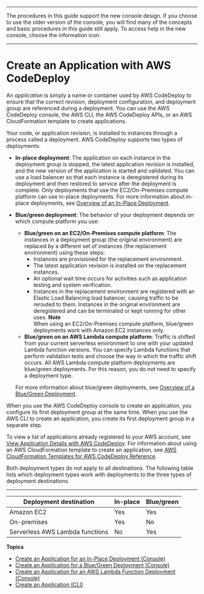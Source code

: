 --------

 The procedures in this guide support the new console design\. If you choose to use the older version of the console, you will find many of the concepts and basic procedures in this guide still apply\. To access help in the new console, choose the information icon\. 

--------

# Create an Application with AWS CodeDeploy<a name="applications-create"></a>

An *application* is simply a name or container used by AWS CodeDeploy to ensure that the correct revision, deployment configuration, and deployment group are referenced during a deployment\. You can use the AWS CodeDeploy console, the AWS CLI, the AWS CodeDeploy APIs, or an AWS CloudFormation template to create applications\.

Your code, or application revision, is installed to instances through a process called a deployment\. AWS CodeDeploy supports two types of deployments: 
+ **In\-place deployment**: The application on each instance in the deployment group is stopped, the latest application revision is installed, and the new version of the application is started and validated\. You can use a load balancer so that each instance is deregistered during its deployment and then restored to service after the deployment is complete\. Only deployments that use the EC2/On\-Premises compute platform can use in\-place deployments\. For more information about in\-place deployments, see [Overview of an In\-Place Deployment](welcome.md#welcome-deployment-overview-in-place)\.
+ **Blue/green deployment**: The behavior of your deployment depends on which compute platform you use:
  + **Blue/green on an EC2/On\-Premises compute platform**: The instances in a deployment group \(the original environment\) are replaced by a different set of instances \(the replacement environment\) using these steps:
    + Instances are provisioned for the replacement environment\.
    + The latest application revision is installed on the replacement instances\.
    + An optional wait time occurs for activities such as application testing and system verification\.
    + Instances in the replacement environment are registered with an Elastic Load Balancing load balancer, causing traffic to be rerouted to them\. Instances in the original environment are deregistered and can be terminated or kept running for other uses\.
**Note**  
When using an EC2/On\-Premises compute platform, blue/green deployments work with Amazon EC2 instances only\.
  + **Blue/green on an AWS Lambda compute platform**: Traffic is shifted from your current serverless environment to one with your updated Lambda function versions\. You can specify Lambda functions that perform validation tests and choose the way in which the traffic shift occurs\. All AWS Lambda compute platform deployments are blue/green deployments\. For this reason, you do not need to specify a deployment type\. 

  For more information about blue/green deployments, see [Overview of a Blue/Green Deployment](welcome.md#welcome-deployment-overview-blue-green)\.

When you use the AWS CodeDeploy console to create an application, you configure its first deployment group at the same time\. When you use the AWS CLI to create an application, you create its first deployment group in a separate step\.

To view a list of applications already registered to your AWS account, see [View Application Details with AWS CodeDeploy](applications-view-details.md)\. For information about using an AWS CloudFormation template to create an application, see [AWS CloudFormation Templates for AWS CodeDeploy Reference](reference-cloudformation-templates.md)\.

 Both deployment types do not apply to all destinations\. The following table lists which deployment types work with deployments to the three types of deployment destinations\.


****  

| Deployment destination | In\-place | Blue/green | 
| --- | --- | --- | 
| Amazon EC2  | Yes | Yes | 
| On\-premises | Yes | No | 
| Serverless AWS Lambda functions | No | Yes | 

**Topics**
+ [Create an Application for an In\-Place Deployment \(Console\)](applications-create-in-place.md)
+ [Create an Application for a Blue/Green Deployment \(Console\)](applications-create-blue-green.md)
+ [Create an Application for an AWS Lambda Function Deployment \(Console\)](applications-create-lambda.md)
+ [Create an Application \(CLI\)](applications-create-cli.md)